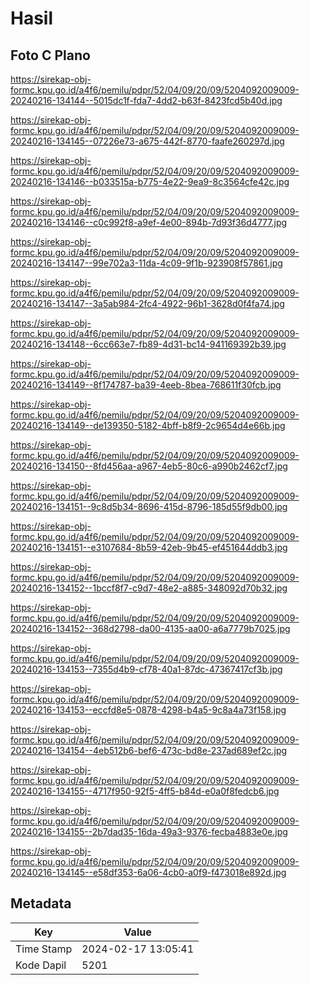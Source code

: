 # Hasil

## Foto C Plano

https://sirekap-obj-formc.kpu.go.id/a4f6/pemilu/pdpr/52/04/09/20/09/5204092009009-20240216-134144--5015dc1f-fda7-4dd2-b63f-8423fcd5b40d.jpg

https://sirekap-obj-formc.kpu.go.id/a4f6/pemilu/pdpr/52/04/09/20/09/5204092009009-20240216-134145--07226e73-a675-442f-8770-faafe260297d.jpg

https://sirekap-obj-formc.kpu.go.id/a4f6/pemilu/pdpr/52/04/09/20/09/5204092009009-20240216-134146--b033515a-b775-4e22-9ea9-8c3564cfe42c.jpg

https://sirekap-obj-formc.kpu.go.id/a4f6/pemilu/pdpr/52/04/09/20/09/5204092009009-20240216-134146--c0c992f8-a9ef-4e00-894b-7d93f36d4777.jpg

https://sirekap-obj-formc.kpu.go.id/a4f6/pemilu/pdpr/52/04/09/20/09/5204092009009-20240216-134147--99e702a3-11da-4c09-9f1b-923908f57861.jpg

https://sirekap-obj-formc.kpu.go.id/a4f6/pemilu/pdpr/52/04/09/20/09/5204092009009-20240216-134147--3a5ab984-2fc4-4922-96b1-3628d0f4fa74.jpg

https://sirekap-obj-formc.kpu.go.id/a4f6/pemilu/pdpr/52/04/09/20/09/5204092009009-20240216-134148--6cc663e7-fb89-4d31-bc14-941169392b39.jpg

https://sirekap-obj-formc.kpu.go.id/a4f6/pemilu/pdpr/52/04/09/20/09/5204092009009-20240216-134149--8f174787-ba39-4eeb-8bea-768611f30fcb.jpg

https://sirekap-obj-formc.kpu.go.id/a4f6/pemilu/pdpr/52/04/09/20/09/5204092009009-20240216-134149--de139350-5182-4bff-b8f9-2c9654d4e66b.jpg

https://sirekap-obj-formc.kpu.go.id/a4f6/pemilu/pdpr/52/04/09/20/09/5204092009009-20240216-134150--8fd456aa-a967-4eb5-80c6-a990b2462cf7.jpg

https://sirekap-obj-formc.kpu.go.id/a4f6/pemilu/pdpr/52/04/09/20/09/5204092009009-20240216-134151--9c8d5b34-8696-415d-8796-185d55f9db00.jpg

https://sirekap-obj-formc.kpu.go.id/a4f6/pemilu/pdpr/52/04/09/20/09/5204092009009-20240216-134151--e3107684-8b59-42eb-9b45-ef451644ddb3.jpg

https://sirekap-obj-formc.kpu.go.id/a4f6/pemilu/pdpr/52/04/09/20/09/5204092009009-20240216-134152--1bccf8f7-c9d7-48e2-a885-348092d70b32.jpg

https://sirekap-obj-formc.kpu.go.id/a4f6/pemilu/pdpr/52/04/09/20/09/5204092009009-20240216-134152--368d2798-da00-4135-aa00-a6a7779b7025.jpg

https://sirekap-obj-formc.kpu.go.id/a4f6/pemilu/pdpr/52/04/09/20/09/5204092009009-20240216-134153--7355d4b9-cf78-40a1-87dc-47367417cf3b.jpg

https://sirekap-obj-formc.kpu.go.id/a4f6/pemilu/pdpr/52/04/09/20/09/5204092009009-20240216-134153--eccfd8e5-0878-4298-b4a5-9c8a4a73f158.jpg

https://sirekap-obj-formc.kpu.go.id/a4f6/pemilu/pdpr/52/04/09/20/09/5204092009009-20240216-134154--4eb512b6-bef6-473c-bd8e-237ad689ef2c.jpg

https://sirekap-obj-formc.kpu.go.id/a4f6/pemilu/pdpr/52/04/09/20/09/5204092009009-20240216-134155--4717f950-92f5-4ff5-b84d-e0a0f8fedcb6.jpg

https://sirekap-obj-formc.kpu.go.id/a4f6/pemilu/pdpr/52/04/09/20/09/5204092009009-20240216-134155--2b7dad35-16da-49a3-9376-fecba4883e0e.jpg

https://sirekap-obj-formc.kpu.go.id/a4f6/pemilu/pdpr/52/04/09/20/09/5204092009009-20240216-134145--e58df353-6a06-4cb0-a0f9-f473018e892d.jpg


## Metadata

| Key        | Value               |
| ---------- | ------------------- |
| Time Stamp | 2024-02-17 13:05:41 |
| Kode Dapil | 5201                |



